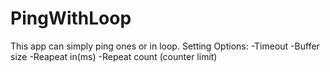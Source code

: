 # PingWithLoop
This app can simply ping ones or in loop. 
Setting Options: 
-Timeout
-Buffer size
-Reapeat in(ms)
-Repeat count (counter limit)
